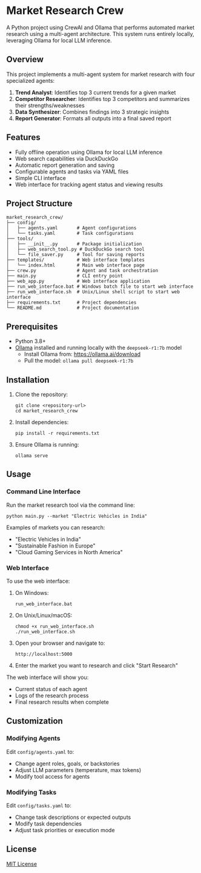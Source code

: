 # Market Research Crew

A Python project using CrewAI and Ollama that performs automated market research using a multi-agent architecture. This system runs entirely locally, leveraging Ollama for local LLM inference.

## Overview

This project implements a multi-agent system for market research with four specialized agents:

1. **Trend Analyst**: Identifies top 3 current trends for a given market
2. **Competitor Researcher**: Identifies top 3 competitors and summarizes their strengths/weaknesses
3. **Data Synthesizer**: Combines findings into 3 strategic insights
4. **Report Generator**: Formats all outputs into a final saved report

## Features

- Fully offline operation using Ollama for local LLM inference
- Web search capabilities via DuckDuckGo
- Automatic report generation and saving
- Configurable agents and tasks via YAML files
- Simple CLI interface
- Web interface for tracking agent status and viewing results

## Project Structure

```
market_research_crew/
├── config/
│   ├── agents.yaml       # Agent configurations
│   └── tasks.yaml        # Task configurations
├── tools/
│   ├── __init__.py       # Package initialization
│   ├── web_search_tool.py # DuckDuckGo search tool
│   └── file_saver.py     # Tool for saving reports
├── templates/            # Web interface templates
│   └── index.html        # Main web interface page
├── crew.py               # Agent and task orchestration
├── main.py               # CLI entry point
├── web_app.py            # Web interface application
├── run_web_interface.bat # Windows batch file to start web interface
├── run_web_interface.sh  # Unix/Linux shell script to start web interface
├── requirements.txt      # Project dependencies
└── README.md             # Project documentation
```

## Prerequisites

- Python 3.8+
- [Ollama](https://ollama.ai/) installed and running locally with the `deepseek-r1:7b` model
  - Install Ollama from: https://ollama.ai/download
  - Pull the model: `ollama pull deepseek-r1:7b`

## Installation

1. Clone the repository:
   ```
   git clone <repository-url>
   cd market_research_crew
   ```

2. Install dependencies:
   ```
   pip install -r requirements.txt
   ```

3. Ensure Ollama is running:
   ```
   ollama serve
   ```

## Usage

### Command Line Interface

Run the market research tool via the command line:

```
python main.py --market "Electric Vehicles in India"
```

Examples of markets you can research:
- "Electric Vehicles in India"
- "Sustainable Fashion in Europe"
- "Cloud Gaming Services in North America"

### Web Interface

To use the web interface:

1. On Windows:
   ```
   run_web_interface.bat
   ```

2. On Unix/Linux/macOS:
   ```
   chmod +x run_web_interface.sh
   ./run_web_interface.sh
   ```

3. Open your browser and navigate to:
   ```
   http://localhost:5000
   ```

4. Enter the market you want to research and click "Start Research"

The web interface will show you:
- Current status of each agent
- Logs of the research process
- Final research results when complete

## Customization

### Modifying Agents

Edit `config/agents.yaml` to:
- Change agent roles, goals, or backstories
- Adjust LLM parameters (temperature, max tokens)
- Modify tool access for agents

### Modifying Tasks

Edit `config/tasks.yaml` to:
- Change task descriptions or expected outputs
- Modify task dependencies
- Adjust task priorities or execution mode

## License

[MIT License](LICENSE)
